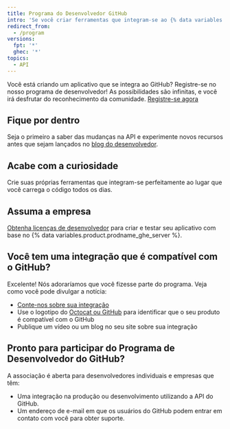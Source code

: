 ```yaml
---
title: Programa do Desenvolvedor GitHub
intro: 'Se você criar ferramentas que integram-se ao {% data variables.product.prodname_dotcom %}, você poderá participar do Programa de Desenvolvedor do {% data variables.product.prodname_dotcom %}.'
redirect_from:
  - /program
versions:
  fpt: '*'
  ghec: '*'
topics:
  - API
---
```


Você está criando um aplicativo que se integra ao GitHub? Registre-se no nosso programa de desenvolvedor! As possibilidades são infinitas, e você irá desfrutar do reconhecimento da comunidade. [Registre-se agora](https://github.com/developer/register)

## Fique por dentro

Seja o primeiro a saber das mudanças na API e experimente novos recursos antes que sejam lançados no [blog do desenvolvedor](https://developer.github.com/changes/).

## Acabe com a curiosidade

Crie suas próprias ferramentas que integram-se perfeitamente ao lugar que você carrega o código todos os dias.

## Assuma a empresa

[Obtenha licenças de desenvolvedor](http://github.com/contact?form%5Bsubject%5D=Development+licenses) para criar e testar seu aplicativo com base no {% data variables.product.prodname_ghe_server %}.


## Você tem uma integração que é compatível com o GitHub?

Excelente! Nós adoraríamos que você fizesse parte do programa. Veja como você pode divulgar a notícia:</p>
* [Conte-nos sobre sua integração](https://github.com/contact?form[subject]=New+GitHub+Integration)
* Use o logotipo do [Octocat ou GitHub](https://github.com/logos) para identificar que o seu produto é compatível com o GitHub
* Publique um vídeo ou um blog no seu site sobre sua integração

## Pronto para participar do Programa de Desenvolvedor do GitHub?</h3>

A associação é aberta para desenvolvedores individuais e empresas que têm:

* Uma integração na produção ou desenvolvimento utilizando a API do GitHub.
* Um endereço de e-mail em que os usuários do GitHub podem entrar em contato com você para obter suporte.
